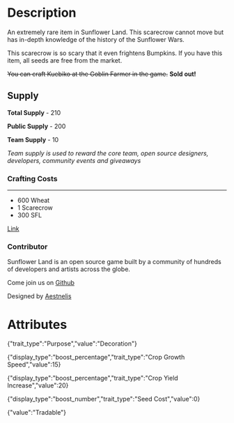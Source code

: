 # Description

An extremely rare item in Sunflower Land. This scarecrow cannot move but has in-depth knowledge of the history of the Sunflower Wars.

This scarecrow is so scary that it even frightens Bumpkins. If you have this item, all seeds are free from the market.

~~You can craft Kuebiko at the Goblin Farmer in the game.~~ **Sold out!**

## Supply

**Total Supply** - 210

**Public Supply** - 200

**Team Supply** - 10

_Team supply is used to reward the core team, open source designers, developers, community events and giveaways_

### Crafting Costs

---

- 600 Wheat
- 1 Scarecrow
- 300 SFL

[Link](https://docs.sunflower-land.com/player-guides/rare-and-limited-items#boosts)

### Contributor

Sunflower Land is an open source game built by a community of hundreds of developers and artists across the globe.

Come join us on [Github](https://github.com/sunflower-land/sunflower-land)

Designed by [Aestnelis](https://twitter.com/containsapathy)

# Attributes

{"trait_type":"Purpose","value":"Decoration"}

{"display_type":"boost_percentage","trait_type":"Crop Growth Speed","value":15}

{"display_type":"boost_percentage","trait_type":"Crop Yield Increase","value":20}

{"display_type":"boost_number","trait_type":"Seed Cost","value":0}

{"value":"Tradable"}
